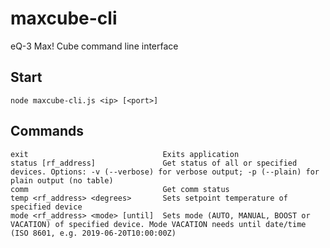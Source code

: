 maxcube-cli
=======

eQ-3 Max! Cube command line interface


## Start
```
node maxcube-cli.js <ip> [<port>]
```

## Commands
    exit                              Exits application
    status [rf_address]               Get status of all or specified devices. Options: -v (--verbose) for verbose output; -p (--plain) for plain output (no table)
    comm                              Get comm status
    temp <rf_address> <degrees>       Sets setpoint temperature of specified device
    mode <rf_address> <mode> [until]  Sets mode (AUTO, MANUAL, BOOST or VACATION) of specified device. Mode VACATION needs until date/time (ISO 8601, e.g. 2019-06-20T10:00:00Z)
